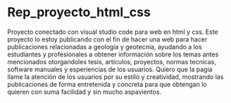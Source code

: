 # Rep_proyecto_html_css
Proyecto conectado con visual studio code para web en html y css. Este proyecto lo estoy publicando con el fin de hacer una web para hacer publicaciones relacionadas a geologia y geotecnia,  ayudando a los estudiantes y profesionales a obtener información sobre los temas antes mencionados otorgandoles tesis, articulos, proyectos,  normas tecnicas, software manuales y esperiencias de los usuarios. Quiero que la pagia llame la atención de los usuarios por su estilo y creatividad, mostrando las publicaciones de forma entretenida y concreta para que obtengan lo quieren con suma facilidad y sin mucho aspavientos.
